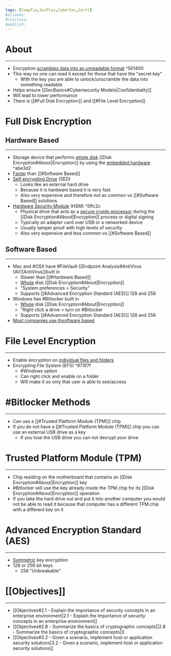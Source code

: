 ```yaml
---
tags: [CompTia,SecPlus,CyberSec,Certs]
#aliases:
#cssclass:
#publish:
---
```


# About
---
- Encryption <u>scrambles data into an unreadable format</u> ^501400
- This way no one can read it except for those that have the "secret key"
	- With the key you are able to unlock/unscramble the data into something readable
- Helps ensure [[SecBasics#Cybersecurity Models|Confidentiality]]
- Will lead to lower performance
- There is [[#Full Disk Encryption]] and [[#File Level Encryption]]

# Full Disk Encryption

## Hardware Based
---
- Storage device that performs <u>whole disk</u> [[Disk Encryption#About|Encryption]] by using the <u>embedded hardware</u> ^abe3d2
- <u>Faster</u> than [[#Software Based]]
- <u>Self encrypting Drive</u> (SED)
	- Looks like an external hard drive
	- Because it is hardware based it is very fast
	- Also very expensive and therefore not as common vs [[#Software Based]] solutions
- <u>Hardware Security Module</u> (HSM) ^5ffc2c
	- Physical drive that acts as a <u>secure crypto processor</u> during the [[Disk Encryption#About|Encryption]] process or digital signing
	- Typically an adapter card over USB or a networked device
	- Usually tamper proof with high levels of security
	- Also very expensive and less common vs [[#Software Based]]

## Software Based
---
- Mac and #OSX  have #FileVault  [[Endpoint Analysis#AntiVirus (AV)|AntiVirus]]built in
	- Slower than [[#Hardware Based]]
	- <u>Whole</u> disk [[Disk Encryption#About|Encryption]]
	- "System preferences > Security"
	- Supports [[#Advanced Encryption Standard (AES)]] 128 and 256
- Windows has #Bitlocker built in
	- <u>Whole</u> disk [[Disk Encryption#About|Encryption]]
	- "Right click a drive > turn on #Bitlocker
	- Supports [[#Advanced Encryption Standard (AES)]] 128 and 256
- <u>Most companies use thsoftware based</u>

# File Level Encryption
---
- Enable encryption on <u>individual files and folders</u>
- Encrypting File System (EFS) ^973f7f
	- #Windows option
	- Can right click and enable on a folder
	- Will make it so only that user is able to see/access

# #Bitlocker Methods
---
- Can use a [[#Trusted Platform Module (TPM)]] chip
- If you do not have a [[#Trusted Platform Module (TPM)]] chip you can use an external USB drive as a key
	- If you lose the USB drive you can not decrypt your drive

# Trusted Platform Module (TPM)
---
- Chip residing on the motherboard that contains an [[Disk Encryption#About|Encryption]]  key
- #Bitlocker  will use the key already inside the TPM chip for its [[Disk Encryption#About|Encryption]] operation
- If you take the hard drive out and put it into another computer you would not be able to read it because that computer has a different TPM chip with a different key on it

# Advanced Encryption Standard (AES)
---
- <u>Symmetric</u> key encryption
- 128 or 256 bit keys
	- 256 "Unbreakable"

# [[Objectives]]
---
- [[Objectives#2.1 - Explain the importance of security concepts in an enterprise environment|2.1 - Explain the importance of security concepts in an enterprise environment]]
- [[Objectives#2.8 - Summarize the basics of cryptographic concepts||2.8 - Summarize the basics of cryptographic concepts|]]
- [[Objectives#3.2 - Given a scenario, implement host or application security solutions|3.2 - Given a scenario, implement host or application security solutions]]